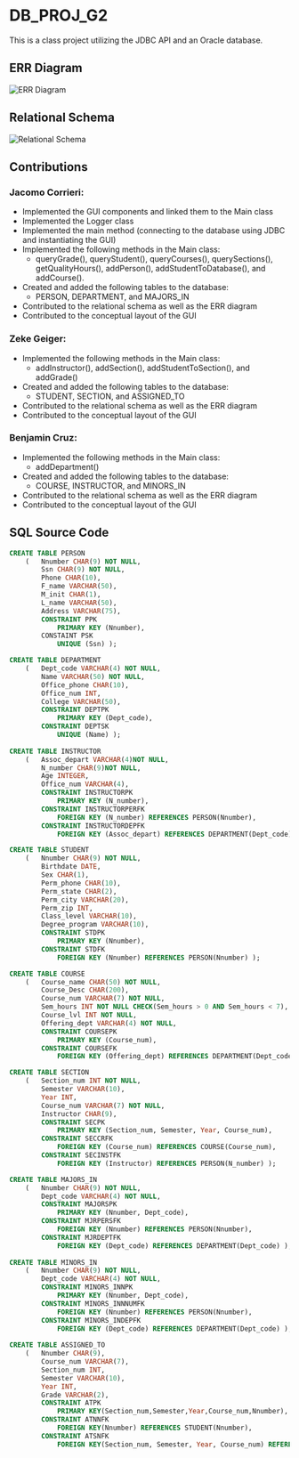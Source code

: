 # DB_PROJ_G2

This is a class project utilizing the JDBC API and an Oracle database.

## ERR Diagram

![ERR Diagram](/relative/path/to/img.jpg?raw=true "ERR Diagram")

## Relational Schema

![Relational Schema](/relative/path/to/img.jpg?raw=true "Relational Schema")

## Contributions

### Jacomo Corrieri:
* Implemented the GUI components and linked them to the Main class
* Implemented the Logger class
* Implemented the main method (connecting to the database using JDBC and instantiating the GUI)
* Implemented the following methods in the Main class:
  * queryGrade(), queryStudent(), queryCourses(), querySections(), getQualityHours(), addPerson(), addStudentToDatabase(), and addCourse().
* Created and added the following tables to the database:
  * PERSON, DEPARTMENT, and MAJORS_IN
* Contributed to the relational schema as well as the ERR diagram
* Contributed to the conceptual layout of the GUI

### Zeke Geiger:
* Implemented the following methods in the Main class:
  * addInstructor(), addSection(), addStudentToSection(), and addGrade()
* Created and added the following tables to the database:
  *  STUDENT, SECTION, and ASSIGNED_TO
* Contributed to the relational schema as well as the ERR diagram
* Contributed to the conceptual layout of the GUI

### Benjamin Cruz: 
* Implemented the following methods in the Main class:
  * addDepartment()
* Created and added the following tables to the database:
  *  COURSE, INSTRUCTOR, and MINORS_IN
* Contributed to the relational schema as well as the ERR diagram
* Contributed to the conceptual layout of the GUI

## SQL Source Code

```sql
CREATE TABLE PERSON 
	(	Nnumber CHAR(9) NOT NULL,
		Ssn CHAR(9) NOT NULL,
		Phone CHAR(10),
		F_name VARCHAR(50),
		M_init CHAR(1),
		L_name VARCHAR(50),
		Address VARCHAR(75),
		CONSTRAINT PPK
			PRIMARY KEY (Nnumber),
		CONSTAINT PSK
			UNIQUE (Ssn) );

CREATE TABLE DEPARTMENT
    (   Dept_code VARCHAR(4) NOT NULL,
        Name VARCHAR(50) NOT NULL,
        Office_phone CHAR(10),
        Office_num INT,
        College VARCHAR(50),
        CONSTRAINT DEPTPK
            PRIMARY KEY (Dept_code),
        CONSTRAINT DEPTSK
            UNIQUE (Name) );
			
CREATE TABLE INSTRUCTOR
	(	Assoc_depart VARCHAR(4)NOT NULL,
		N_number CHAR(9)NOT NULL,
		Age INTEGER,
		Office_num VARCHAR(4),
		CONSTRAINT INSTRUCTORPK
			PRIMARY KEY (N_number),
		CONSTRAINT INSTRUCTORPERFK
			FOREIGN KEY (N_number) REFERENCES PERSON(Nnumber),
		CONSTRAINT INSTRUCTORDEPFK
			FOREIGN KEY (Assoc_depart) REFERENCES DEPARTMENT(Dept_code) );

CREATE TABLE STUDENT 
	(	Nnumber CHAR(9) NOT NULL,
		Birthdate DATE,
		Sex CHAR(1),
		Perm_phone CHAR(10),
		Perm_state CHAR(2),
		Perm_city VARCHAR(20),
		Perm_zip INT,
		Class_level VARCHAR(10),
		Degree_program VARCHAR(10),
		CONSTRAINT STDPK
			PRIMARY KEY (Nnumber),
		CONSTRAINT STDFK
			FOREIGN KEY (Nnumber) REFERENCES PERSON(Nnumber) );

CREATE TABLE COURSE
    (   Course_name CHAR(50) NOT NULL,
        Course_Desc CHAR(200),
        Course_num VARCHAR(7) NOT NULL,
        Sem_hours INT NOT NULL CHECK(Sem_hours > 0 AND Sem_hours < 7),
        Course_lvl INT NOT NULL,
        Offering_dept VARCHAR(4) NOT NULL,
        CONSTRAINT COURSEPK
            PRIMARY KEY (Course_num),
        CONSTRAINT COURSEFK
            FOREIGN KEY (Offering_dept) REFERENCES DEPARTMENT(Dept_code) );

CREATE TABLE SECTION
	(	Section_num INT NOT NULL,
		Semester VARCHAR(10),
		Year INT,
		Course_num VARCHAR(7) NOT NULL,
		Instructor CHAR(9),
		CONSTRAINT SECPK
			PRIMARY KEY (Section_num, Semester, Year, Course_num),
		CONSTRAINT SECCRFK
			FOREIGN KEY (Course_num) REFERENCES COURSE(Course_num),
		CONSTRAINT SECINSTFK
			FOREIGN KEY (Instructor) REFERENCES PERSON(N_number) );

CREATE TABLE MAJORS_IN
    (   Nnumber CHAR(9) NOT NULL,
        Dept_code VARCHAR(4) NOT NULL,
        CONSTRAINT MAJORSPK
            PRIMARY KEY (Nnumber, Dept_code),
        CONSTRAINT MJRPERSFK
            FOREIGN KEY (Nnumber) REFERENCES PERSON(Nnumber),
        CONSTRAINT MJRDEPTFK
            FOREIGN KEY (Dept_code) REFERENCES DEPARTMENT(Dept_code) );
			
CREATE TABLE MINORS_IN
	(	Nnumber CHAR(9) NOT NULL,
		Dept_code VARCHAR(4) NOT NULL,
		CONSTRAINT MINORS_INNPK
            PRIMARY KEY (Nnumber, Dept_code),
        CONSTRAINT MINORS_INNNUMFK
            FOREIGN KEY (Nnumber) REFERENCES PERSON(Nnumber),
        CONSTRAINT MINORS_INDEPFK
            FOREIGN KEY (Dept_code) REFERENCES DEPARTMENT(Dept_code) );
			
CREATE TABLE ASSIGNED_TO
	(	Nnumber CHAR(9),
		Course_num VARCHAR(7),
		Section_num INT,
		Semester VARCHAR(10),
		Year INT,
		Grade VARCHAR(2),
		CONSTRAINT ATPK
			PRIMARY KEY(Section_num,Semester,Year,Course_num,Nnumber),
		CONSTRAINT ATNNFK
			FOREIGN KEY(Nnumber) REFERENCES STUDENT(Nnumber),
		CONSTRAINT ATSNFK
			FOREIGN KEY(Section_num, Semester, Year, Course_num) REFERENCES SECTION(Section_num, Semester, Year, Course_num) );
```
